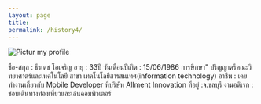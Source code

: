 ```yaml
---
layout: page
title:
permalink: /history4/
---
```

<section>
<img src="asset/Teeradach O.jpg" alt = "Pictur my profile">
<article>
   <p>
   ชื่อ-สกุล : ธีรเดช โอเจริญ
   อายุ : 33ปี 
   วันเดือนปีเกิด : 15/06/1986
การษึกษา" ปริญญาตรีคณะวิทยาศาตร์และเทคโนโลยี สาขา เทคโนโลยีสารสนเทศ(information technology)
อาชีพ : เคยทำงานเกี่ยวกับ Mobile Developer ที่บริษัท Allment Innovation
ที่อยู่ :จ.ชลบุรี
งานอดิเรก : ชอบเดินทางท่องเที่ยวและเล่นคอมพิวเตอร์
</p>
</article>
  </section>
